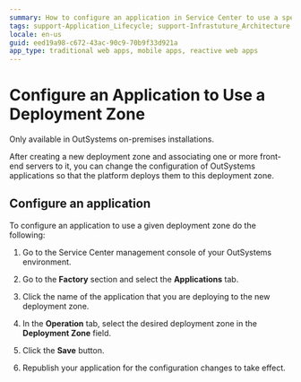 ```yaml
---
summary: How to configure an application in Service Center to use a specific deployment zone.
tags: support-Application_Lifecycle; support-Infrastuture_Architecture
locale: en-us
guid: eed19a98-c672-43ac-90c9-70b9f33d921a
app_type: traditional web apps, mobile apps, reactive web apps
---
```


# Configure an Application to Use a Deployment Zone

<div class="info" markdown="1">

Only available in OutSystems on-premises installations.

</div>

After creating a new deployment zone and associating one or more front-end servers to it, you can change the configuration of OutSystems applications so that the platform deploys them to this deployment zone.

## Configure an application

To configure an application to use a given deployment zone do the following:

1. Go to the Service Center management console of your OutSystems environment.

1. Go to the **Factory** section and select the **Applications** tab.

1. Click the name of the application that you are deploying to the new deployment zone.

1. In the **Operation** tab, select the desired deployment zone in the **Deployment Zone** field.

1. Click the **Save** button.

1. Republish your application for the configuration changes to take effect.
